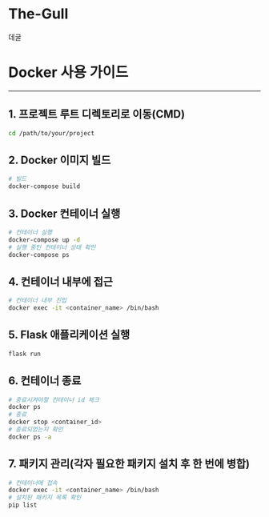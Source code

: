 # The-Gull
데굴

# Docker 사용 가이드
---
## 1. 프로젝트 루트 디렉토리로 이동(CMD)
```bash
cd /path/to/your/project
```
## 2. Docker 이미지 빌드
```bash
# 빌드
docker-compose build
```
## 3. Docker 컨테이너 실행
```bash
# 컨테이너 실행
docker-compose up -d
# 실행 중인 컨테이너 상태 확인
docker-compose ps
```
## 4. 컨테이너 내부에 접근
```bash
# 컨테이너 내부 진입
docker exec -it <container_name> /bin/bash
```
## 5. Flask 애플리케이션 실행
```bash
flask run
```
## 6. 컨테이너 종료
```bash
# 종료시켜야할 컨테이너 id 체크
docker ps
# 종료
docker stop <container_id>
# 종료되었는지 확인
docker ps -a
```
## 7. 패키지 관리(각자 필요한 패키지 설치 후 한 번에 병합) 
```bash
# 컨테이너에 접속
docker exec -it <container_name> /bin/bash
# 설치된 패키지 목록 확인
pip list
```

